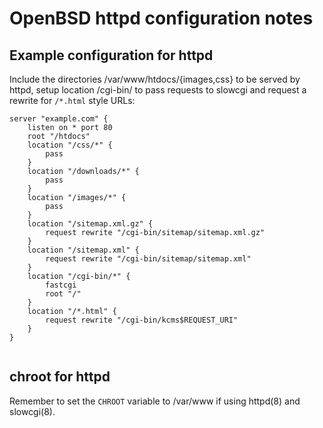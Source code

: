 # OpenBSD httpd configuration notes

## Example configuration for httpd

Include the directories /var/www/htdocs/{images,css} to be served by httpd,
setup location /cgi-bin/ to pass requests to slowcgi and request a rewrite
for `/*.html` style URLs: 


```
server "example.com" {
	listen on * port 80
	root "/htdocs"
	location "/css/*" {
		pass
	}
	location "/downloads/*" {
		pass
	}
	location "/images/*" {
		pass
	}
	location "/sitemap.xml.gz" {
		request rewrite "/cgi-bin/sitemap/sitemap.xml.gz"
	}
	location "/sitemap.xml" {
		request rewrite "/cgi-bin/sitemap/sitemap.xml"
	}
	location "/cgi-bin/*" {
		fastcgi
		root "/"
	}
	location "/*.html" {
		request rewrite "/cgi-bin/kcms$REQUEST_URI"
	}
}


```

## chroot for httpd

Remember to set the `CHROOT` variable to /var/www if using httpd(8) and
slowcgi(8).

